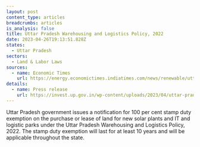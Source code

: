 ```yaml
---
layout: post
content_type: articles
breadcrumbs: articles
is_analysis: false
title: Uttar Pradesh Warehousing and Logistics Policy, 2022
date: 2023-04-26T19:13:51.828Z
states:
  - Uttar Pradesh
sectors:
  - Land & Labor Laws
sources:
  - name: Economic Times
    url: https://energy.economictimes.indiatimes.com/news/renewable/uttar-pradesh-govt-nod-to-stamp-duty-waiver-for-it-parks-solar-plants/99605139
details:
  - name: Press release
    url: https://invest.up.gov.in/wp-content/uploads/2023/04/uttar-pradesh_210423.pdf
---
```

Uttar Pradesh government issues a notification for 100 per cent stamp duty exemption on the purchase or lease of land for new solar plants and IT and logistic parks under the Uttar Pradesh Warehousing and Logistics Policy, 2022. The stamp duty exemption will last for at least 10 years and will be applicable throughout the state.